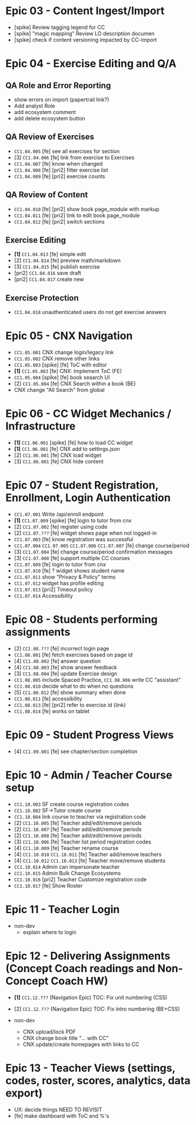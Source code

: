 # Epic 03 - Content Ingest/Import

- [spike] Review tagging legend for CC
- [spike] "magic mapping" Review LO description documen
- [spike] check if content versioning impacted by CC-import

# Epic 04 - Exercise Editing and Q/A

## QA Role and Error Reporting

- show errors on import (papertrail link?)
- Add analyst Role
- add ecosystem comment
- add delete ecosystem button

## QA Review of Exercises

- `CC1.04.005` [fe] see all exercises for section 
- [3] `CC1.04.006` [fe] link from exercise to Exercises
- `CC1.04.007` [fe] know when changed
- `CC1.04.008` [fe] [pri2] filter exercise list
- `CC1.04.009` [fe] [pri2] exercise counts


## QA Review of Content

- `CC1.04.010` [fe] [pri2] show book page_module with markup
- `CC1.04.011` [fe] [pri2] link to edit book page_module
- `CC1.04.012` [fe] [pri2] switch sections


## Exercise Editing

- **[1]** `CC1.04.013` [fe] simple edit
- [2] `CC1.04.014` [fe] preview math/markdown
- [3] `CC1.04.015` [fe] publish exercise
- [pri2] `CC1.04.016` save draft
- [pri2] `CC1.04.017` create new


## Exercise Protection

- `CC1.04.018` unauthenticated users do not get exercise answers



# Epic 05 - CNX Navigation

- `CC1.05.001` CNX change login/legacy link
- `CC1.05.002` CNX remove other links
- `CC1.05.003` [spike] [fe] ToC with editor
- **[1]** `CC1.05.003` [fe] CNX: Implement ToC (FE)
- `CC1.05.004` [spike] [fe] book seaarch UI
- [2] `CC1.05.004` [fe] CNX Search within a book (BE)
- CNX change "All Search" from global


# Epic 06 - CC Widget Mechanics / Infrastructure 

- **[1]** `CC1.06.001` [spike] [fe] how to load CC widget
- **[1]** `CC1.06.001` [fe] CNX add to settings.json
- [2] `CC1.06.001` [fe] CNX load widget
- [3] `CC1.06.001` [fe] CNX hide content


# Epic 07 - Student Registration, Enrollment, Login Authentication

- `CC1.07.001` Write /api/enroll endpoint
- **[1]** `CC1.07.009` [spike] [fe] login to tutor from cnx
- [2] `CC1.07.002` [fe] register using code
- [2] `CC1.07.???` [fe] widget shows page when not logged-in
- `CC1.07.003` [fe] know registration was successful
- `CC1.07.004` `CC1.07.005` `CC1.07.006` `CC1.07.007` [fe] change course/period
- [3] `CC1.07.004` [fe] change course/period confirmation messages
- [3] `CC1.07.008` [fe] support multiple CC courses
- `CC1.07.009` [fe] login to tutor from cnx
- `CC1.07.010` [fe] ? widget shows student name
- `CC1.07.011` show "Privacy & Policy" terms
- `CC1.07.012` widget has profile editing
- `CC1.07.013` [pri2] Timeout policy
- `CC1.07.014` Accessibility


# Epic 08 - Students performing assignments

- [2] `CC1.08.???` [fe] incorrect login page
- `CC1.08.001` [fe] fetch exercises based on page id
- [4] `CC1.08.002` [fe] answer question 
- [4] `CC1.08.003` [fe] show answer feedback
- [3] `CC1.08.004` [fe] update Exercise design
- `CC1.08.005` include Spaced Practice, `CC1.08.006` write CC "assistant"
- `CC1.08.010` decide what to do when no questions
- [5] `CC1.08.012` [fe] show summary when done
- `CC1.08.011` [fe] accessibility
- `CC1.08.013` [fe] [pri2] refer to exercise id (link)
- `CC1.08.014` [fe] works on tablet


# Epic 09 - Student Progress Views

- [4] `CC1.09.001` [fe] see chapter/section completion 


# Epic 10 - Admin / Teacher Course setup

- `CC1.10.003` SF create course registration codes
- `CC1.10.002` SF->Tutor create course
- `CC1.10.004` link course to teacher via registration code
- [2] `CC1.10.005` [fe] Teacher add/edit/remove periods
- [2] `CC1.10.007` [fe] Teacher add/edit/remove periods
- [2] `CC1.10.008` [fe] Teacher add/edit/remove periods
- [3] `CC1.10.006` [fe] Teacher list period registration codes
- [4] `CC1.10.009` [fe] Teacher rename course
- [4] `CC1.10.010` `CC1.10.011` [fe] Teacher add/remove teachers
- [4] `CC1.10.012` `CC1.10.013` [fe] Teacher move/remove students
- `CC1.10.014` Admin can impersonate teacher
- `CC1.10.015` Admin Bulk Change Ecosystems
- `CC1.10.016` [pri2] Teacher Customize registration code
- `CC1.10.017` [fe] Show Roster


# Epic 11 - Teacher Login 

- non-dev
  - explain where to login


# Epic 12 - Delivering Assignments (Concept Coach readings and Non-Concept Coach HW)

- **[1]** `CC1.12.???` (Navigation Epic) TOC: Fix unit numbering (CSS)
- [2] `CC1.12.???` (Navigation Epic) TOC: Fix intro numbering (BE+CSS)

- non-dev
  - CNX upload/lock PDF
  - CNX change book title "... with CC"
  - CNX update/create homepages with links to CC


# Epic 13 - Teacher Views (settings, codes, roster, scores, analytics, data export)

- UX: decide things
NEED TO REVISIT
- [fe] make dashboard with ToC and %'s
